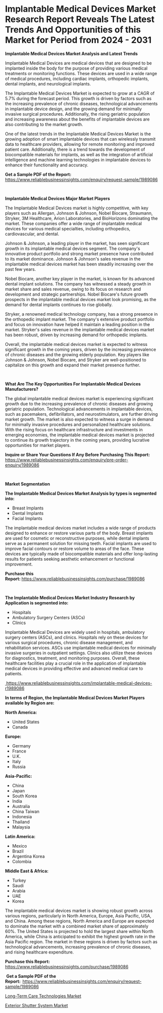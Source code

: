 <p><h1>Implantable Medical Devices Market Research Report Reveals The Latest Trends And Opportunities of this Market for Period from 2024 - 2031</h1></p><p><strong>Implantable Medical Devices Market Analysis and Latest Trends</strong></p>
<p><p>Implantable Medical Devices are medical devices that are designed to be implanted inside the body for the purpose of providing various medical treatments or monitoring functions. These devices are used in a wide range of medical procedures, including cardiac implants, orthopedic implants, dental implants, and neurological implants.</p><p>The Implantable Medical Devices Market is expected to grow at a CAGR of 5.7% during the forecast period. This growth is driven by factors such as the increasing prevalence of chronic diseases, technological advancements in implantable device design, and the growing demand for minimally invasive surgical procedures. Additionally, the rising geriatric population and increasing awareness about the benefits of implantable devices are also contributing to the market growth.</p><p>One of the latest trends in the Implantable Medical Devices Market is the growing adoption of smart implantable devices that can wirelessly transmit data to healthcare providers, allowing for remote monitoring and improved patient care. Additionally, there is a trend towards the development of biocompatible materials for implants, as well as the integration of artificial intelligence and machine learning technologies in implantable devices to enhance their functionality and accuracy.</p></p>
<p><strong>Get a Sample PDF of the Report:&nbsp;</strong> <a href="https://www.reliablebusinessinsights.com/enquiry/request-sample/1989086">https://www.reliablebusinessinsights.com/enquiry/request-sample/1989086</a></p>
<p>&nbsp;</p>
<p><strong>Implantable Medical Devices Major Market Players</strong></p>
<p><p>The Implantable Medical Devices market is highly competitive, with key players such as Allergan, Johnson & Johnson, Nobel Biocare, Straumann, Stryker, 3M Healthcare, Arion Laboratories, and BioHorizons dominating the market. These companies offer a wide range of implantable medical devices for various medical specialties, including orthopedics, cardiovascular, and dental.</p><p>Johnson & Johnson, a leading player in the market, has seen significant growth in its implantable medical devices segment. The company's innovative product portfolio and strong market presence have contributed to its market dominance. Johnson & Johnson's sales revenue in the implantable medical devices market has been steadily increasing over the past few years.</p><p>Nobel Biocare, another key player in the market, is known for its advanced dental implant solutions. The company has witnessed a steady growth in market share and sales revenue, owing to its focus on research and development and strategic partnerships. Nobel Biocare's future growth prospects in the implantable medical devices market look promising, as the demand for dental implants continues to rise globally.</p><p>Stryker, a renowned medical technology company, has a strong presence in the orthopedic implant market. The company's extensive product portfolio and focus on innovation have helped it maintain a leading position in the market. Stryker's sales revenue in the implantable medical devices market has been robust, driven by increasing demand for orthopedic implants.</p><p>Overall, the implantable medical devices market is expected to witness significant growth in the coming years, driven by the increasing prevalence of chronic diseases and the growing elderly population. Key players like Johnson & Johnson, Nobel Biocare, and Stryker are well-positioned to capitalize on this growth and expand their market presence further.</p></p>
<p>&nbsp;</p>
<p><strong>What Are The Key Opportunities For Implantable Medical Devices Manufacturers?</strong></p>
<p><p>The global implantable medical devices market is experiencing significant growth due to the increasing prevalence of chronic diseases and growing geriatric population. Technological advancements in implantable devices, such as pacemakers, defibrillators, and neurostimulators, are further driving market growth. The market is also expected to witness a surge in demand for minimally invasive procedures and personalized healthcare solutions. With the rising focus on healthcare infrastructure and investments in emerging economies, the implantable medical devices market is projected to continue its growth trajectory in the coming years, providing lucrative opportunities for market players.</p></p>
<p><strong>Inquire or Share Your Questions If Any Before Purchasing This Report:</strong> <a href="https://www.reliablebusinessinsights.com/enquiry/pre-order-enquiry/1989086">https://www.reliablebusinessinsights.com/enquiry/pre-order-enquiry/1989086</a></p>
<p>&nbsp;</p>
<p><strong>Market Segmentation</strong></p>
<p><strong>The Implantable Medical Devices Market Analysis by types is segmented into:</strong></p>
<p><ul><li>Breast Implants</li><li>Dental Implants</li><li>Facial Implants</li></ul></p>
<p><p>The implantable medical devices market includes a wide range of products designed to enhance or restore various parts of the body. Breast implants are used for cosmetic or reconstructive purposes, while dental implants serve as a permanent solution for missing teeth. Facial implants are used to improve facial contours or restore volume to areas of the face. These devices are typically made of biocompatible materials and offer long-lasting results for patients seeking aesthetic enhancement or functional improvement.</p></p>
<p><strong>Purchase this Report:&nbsp;</strong><a href="https://www.reliablebusinessinsights.com/purchase/1989086">https://www.reliablebusinessinsights.com/purchase/1989086</a></p>
<p>&nbsp;</p>
<p><strong>The Implantable Medical Devices Market Industry Research by Application is segmented into:</strong></p>
<p><ul><li>Hospitals</li><li>Ambulatory Surgery Centers (ASCs)</li><li>Clinics</li></ul></p>
<p><p>Implantable Medical Devices are widely used in hospitals, ambulatory surgery centers (ASCs), and clinics. Hospitals rely on these devices for various surgical procedures, chronic disease management, and rehabilitation services. ASCs use implantable medical devices for minimally invasive surgeries in outpatient settings. Clinics also utilize these devices for diagnostics, treatment, and monitoring purposes. Overall, these healthcare facilities play a crucial role in the application of implantable medical devices in providing effective and advanced medical care to patients.</p></p>
<p><a href="https://www.reliablebusinessinsights.com/implantable-medical-devices-r1989086">&nbsp;https://www.reliablebusinessinsights.com/implantable-medical-devices-r1989086</a></p>
<p><strong>In terms of Region, the Implantable Medical Devices Market Players available by Region are:</strong></p>
<p>
    <p> <strong> North America: </strong>
        <ul>
            <li>United States</li>
            <li>Canada</li>
        </ul>
        </p> 
    <p> <strong> Europe: </strong>
        <ul>
            <li>Germany</li>
            <li>France</li>
            <li>U.K.</li>
            <li>Italy</li>
            <li>Russia</li>
        </ul>
        </p> 
    <p> <strong> Asia-Pacific: </strong>
        <ul>
            <li>China</li>
            <li>Japan</li>
            <li>South Korea</li>
            <li>India</li>
            <li>Australia</li>
            <li>China Taiwan</li>
            <li>Indonesia</li>
            <li>Thailand</li>
            <li>Malaysia</li>
        </ul>
        </p> 
    <p> <strong> Latin America: </strong>
        <ul>
            <li>Mexico</li>
            <li>Brazil</li>
            <li>Argentina Korea</li>
            <li>Colombia</li>
        </ul>
        </p> 
    <p> <strong> Middle East & Africa: </strong>
        <ul>
            <li>Turkey</li>
            <li>Saudi</li>
            <li>Arabia</li>
            <li>UAE</li>
            <li>Korea</li>
        </ul>
    </p>
    </p>
<p><p>The implantable medical devices market is showing robust growth across various regions, particularly in North America, Europe, Asia Pacific, USA, and China. Among these regions, North America and Europe are expected to dominate the market with a combined market share of approximately 60%. The United States is projected to hold the largest share within North America, while China is anticipated to exhibit the highest growth rate in the Asia Pacific region. The market in these regions is driven by factors such as technological advancements, increasing prevalence of chronic diseases, and rising healthcare expenditure.</p></p>
<p><strong>Purchase this Report: </strong><a href="https://www.reliablebusinessinsights.com/purchase/1989086">https://www.reliablebusinessinsights.com/purchase/1989086</a></p>
<p>&nbsp;<strong>Get a Sample PDF of the Report:&nbsp;&nbsp;</strong><a href="https://www.reliablebusinessinsights.com/enquiry/request-sample/1989086">https://www.reliablebusinessinsights.com/enquiry/request-sample/1989086</a></p>
<p><strong></strong></p>
<p><p><a href="https://view.publitas.com/reportprime-1/market-forecast-global-long-term-care-technologies-trends-and-impact-analysis-2024-2031-by-application-hospitals-nursing-homes-home-care-organization-others-and-by-type-home-telehealth-safety-monitoring/">Long-Term Care Technologies Market</a></p><p><a href="https://github.com/bznecsdb5/Market-Research-Report-List-1/blob/main/exterior-shutter-system-market.md">Exterior Shutter System Market</a></p></p>